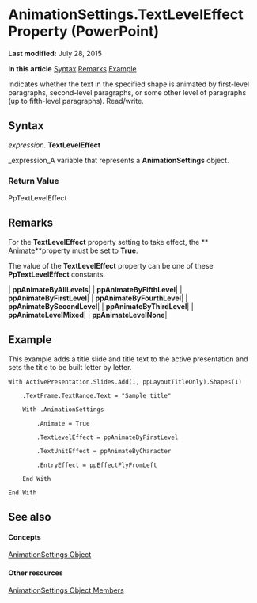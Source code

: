 
# AnimationSettings.TextLevelEffect Property (PowerPoint)

 **Last modified:** July 28, 2015

 **In this article**
 [Syntax](#sectionSection0)
 [Remarks](#sectionSection1)
 [Example](#sectionSection2)


Indicates whether the text in the specified shape is animated by first-level paragraphs, second-level paragraphs, or some other level of paragraphs (up to fifth-level paragraphs). Read/write.


## Syntax
<a name="sectionSection0"> </a>

 _expression_. **TextLevelEffect**

 _expression_A variable that represents a  **AnimationSettings** object.


### Return Value

PpTextLevelEffect


## Remarks
<a name="sectionSection1"> </a>

For the  **TextLevelEffect** property setting to take effect, the ** [Animate](7434630f-3c73-4261-36f7-a26d45e9df11.md)**property must be set to  **True**.

The value of the  **TextLevelEffect** property can be one of these **PpTextLevelEffect** constants.



| **ppAnimateByAllLevels**|
| **ppAnimateByFifthLevel**|
| **ppAnimateByFirstLevel**|
| **ppAnimateByFourthLevel**|
| **ppAnimateBySecondLevel**|
| **ppAnimateByThirdLevel**|
| **ppAnimateLevelMixed**|
| **ppAnimateLevelNone**|

## Example
<a name="sectionSection2"> </a>

This example adds a title slide and title text to the active presentation and sets the title to be built letter by letter.


```
With ActivePresentation.Slides.Add(1, ppLayoutTitleOnly).Shapes(1)

    .TextFrame.TextRange.Text = "Sample title"

    With .AnimationSettings

        .Animate = True

        .TextLevelEffect = ppAnimateByFirstLevel

        .TextUnitEffect = ppAnimateByCharacter

        .EntryEffect = ppEffectFlyFromLeft

    End With

End With
```


## See also
<a name="sectionSection2"> </a>


#### Concepts


 [AnimationSettings Object](ebbe4257-236b-35b4-bdf1-e92a1b4b417b.md)
#### Other resources


 [AnimationSettings Object Members](89ef00c0-9427-703c-e890-c96cf6e80239.md)
